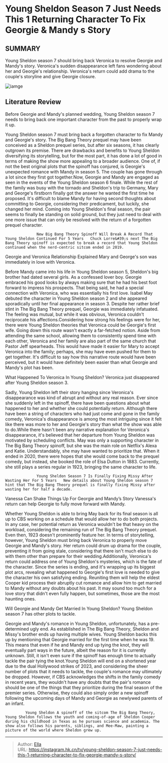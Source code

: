 # Young Sheldon Season 7 Just Needs This 1 Returning Character To Fix Georgie &amp; Mandy s Story


## SUMMARY 



  Young Sheldon season 7 should bring back Veronica to resolve Georgie and Mandy&#39;s story.   Veronica&#39;s sudden disappearance left fans wondering about her and Georgie&#39;s relationship.   Veronica&#39;s return could add drama to the couple&#39;s storyline and give Georgie closure.  

![iamge](https://static1.srcdn.com/wordpress/wp-content/uploads/wm/2024/01/emily-osment-as-mandy-mcallister-as-mandy-and-montana-jordan-as-georgie-cooper-as-georgie-in-young-sheldon.jpg)

## Literature Review
Before Georgie and Mandy&#39;s planned wedding, Young Sheldon season 7 needs to bring back one important character from the past to properly wrap it up. 




 Young Sheldon season 7 must bring back a forgotten character to fix Mandy and Georgie&#39;s story. The Big Bang Theory prequel may have been conceived as a Sheldon prequel series, but after six seasons, it has clearly outgrown its premise. There are drawbacks and benefits to Young Sheldon diversifying its storytelling, but for the most part, it has done a lot of good in terms of making the show more appealing to a broader audience. One of, if not the best original plots that the spinoff has conjured, is Georgie&#39;s unexpected romance with Mandy in season 5. The couple has gone through a lot since they first got together.Now, Georgie and Mandy are engaged as seen in the events of the Young Sheldon season 6 finale. While the rest of the family was busy with the tornado and Sheldon&#39;s trip to Germany, Mary and George&#39;s firstborn finally got the answer he wanted the first time he proposed. It&#39;s difficult to blame Mandy for having second thoughts about committing to Georgie, considering their predicament, but luckily, she changed her mind. Coming into Young Sheldon&#39;s final season, the pair seems to finally be standing on solid ground, but they just need to deal with one more issue that can only be resolved with the return of a forgotten prequel character.




                  New Big Bang Theory Spinoff Will Break A Record That Young Sheldon Continued For 5 Years   Chuck Lorre&#39;s next The Big Bang Theory spinoff is expected to break a record that Young Sheldon continued when the nerd-centric sitcom ended in 2019.    


 Georgie and Veronica Relationship Explained 
Mary and George&#39;s son was immediately in love with Veronica.
          

Before Mandy came into his life in Young Sheldon season 5, Sheldon&#39;s big brother had dated several girls. As a confessed lover boy. Georgie embraced his good looks by always making sure that he had his best foot forward to impress his prospects. That being said, he had a special connection with Veronica, who was essentially his first love. Isabel May debuted the character in Young Sheldon season 2 and she appeared sporadically until her final appearance in season 3. Despite her rather brief stint in The Big Bang Theory prequel, Georgie was immediately infatuated. The feeling was mutual, but while it was obvious, Veronica couldn&#39;t reciprocate his affections.Considering how strong his feelings were for her, there were Young Sheldon theories that Veronica could be Georgie&#39;s first wife. Going down this route wasn&#39;t exactly a far-fetched notion. Aside from attending the same school, allowing them to consistently spend time with each other, Veronica and her family are also part of the same church that Pastor Jeff spearheads. This would have made it easier for Mary to accept Veronica into the family; perhaps, she may have even pushed for them to get together. It&#39;s difficult to say how this narrative route would have been perceived, but it would have definitely been easier than what Georgie and Mandy&#39;s plot has been.






 What Happened To Veronica In Young Sheldon? 
Veronica just disappeared after Young Sheldon season 3.
          

Sadly, Young Sheldon left their story hanging since Veronica&#39;s disappearance was kind of abrupt and without any real reason. Ever since she suddenly left in the spinoff, there have been questions about what happened to her and whether she could potentially return. Although there have been a string of characters who had just come and gone in the family comedy, Veronica&#39;s disappearance is among the most intriguing since it felt like there was more to her and Georgie&#39;s story than what the show was able to do.While there hasn&#39;t been any narrative explanation for Veronica&#39;s disappearance, it&#39;s believed that her departure from Young Sheldon was motivated by scheduling conflicts. May was only a supporting character in The Big Bang Theory spinoff, but she was the main role on Netflix&#39;s Alexa and Katie. Understandably, she may have wanted to prioritize that. When it ended in 2020, there were hopes that she would come back to the prequel comedy, but instead, she booked the role of Elsa Dutton in 1883. Currently, she still plays a series regular in 1923, bringing the same character to life.




                  Young Sheldon Season 7 Is Finally Fixing Missy After Wasting Her For 5 Years   New details about Young Sheldon season 7 hint that The Big Bang Theory prequel is finally fixing Missy after wasting her for half a decade.     



 Vanessa Can Shake Things Up For Georgie and Mandy’s Story 
Vanessa&#39;s return can help Georgie to fully move forward with Mandy.
          

Whether Young Sheldon is able to bring May back for its final season is all up to CBS working on a schedule that would allow her to do both projects. In any case, her potential return as Veronica wouldn&#39;t be that heavy on the workload, considering the remaining run of The Big Bang Theory prequel. Even then, 1923 doesn&#39;t prominently feature her. In terms of storytelling, however, Young Sheldon must bring back Veronica to properly move Georgie and Mandy&#39;s story. Her return could drum up drama for the couple, preventing it from going stale, considering that there isn&#39;t much else to do with them other than prepare for their wedding.Additionally, Veronica&#39;s return could address one of Young Sheldon&#39;s mysteries, which is the fate of the character. Since the series is ending, and it&#39;s wrapping up its biggest plot arcs, revealing what happened to Georgie&#39;s first love is needed to give the character his own satisfying ending. Reuniting them will help the eldest Cooper kid process their abruptly cut romance and allow him to get married to Mandy without any doubts about his past. It may sound too much for a love story that didn&#39;t even fully happen, but sometimes, those are the most haunting ones.






 Will Georgie and Mandy Get Married In Young Sheldon? 
Young Sheldon season 7 has other plots to tackle.
         

 Georgie and Mandy&#39;s romance in Young Sheldon, unfortunately, has a pre-determined ugly end. As established in The Big Bang Theory, Sheldon and Missy&#39;s brother ends up having multiple wives. Young Sheldon backs this up by mentioning that Georgie married for the first time when he was 19. This means that even if he and Mandy end up tying the knot, they will eventually part ways in the future, albeit the reason for it is currently unknown. Still, it isn&#39;t even sure if the spinoff has enough time to actually tackle the pair tying the knot.Young Sheldon will end on a shortened year due to the dual Hollywood strikes of 2023, and considering the sheer number of plots that it needs to tackle, the couple&#39;s romance may ultimately be dropped. However, if CBS acknowledges the shifts in the family comedy in recent years, they wouldn&#39;t have any doubts that the pair&#39;s romance should be one of the things that they prioritize during the final season of the premier series. Otherwise, they could also simply order a new spinoff following the upcoming days of Mandy and Georgie as newlywed parents of an infant.




             Young Sheldon A spinoff of the sitcom The Big Bang Theory, Young Sheldon follows the youth and coming-of-age of Sheldon Cooper during his childhood in Texas as he pursues science and academia. The show also follows his parents, siblings, and Mee-Maw, painting a picture of the world where Sheldon grew up.  


---

> Author: [Ella](https://instagram.hk.cn/)  
> URL: https://instagram.hk.cn/tv/young-sheldon-season-7-just-needs-this-1-returning-character-to-fix-georgie-mandy-s-story/  

